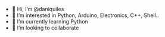 - 👋 Hi, I’m @daniquiles
- 👀 I’m interested in Python, Arduino, Electronics, C++, Shell..  
- 🌱 I’m currently learning Python
- 💞️ I’m looking to collaborate 


<!---
daniquiles/daniquiles is a ✨ special ✨ repository because its `README.md` (this file) appears on your GitHub profile.
You can click the Preview link to take a look at your changes.
--->
